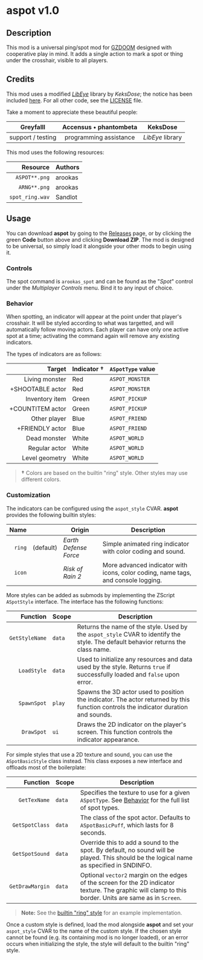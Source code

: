 
# aspot v1.0

## Description

This mod is a universal ping/spot mod for [GZDOOM](https://zdoom.org/index) designed with cooperative play in mind.
It adds a single action to mark a spot or thing under the crosshair, visible to all players.

## Credits

This mod uses a modified [_LibEye_](https://forum.zdoom.org/viewtopic.php?f=105&t=64566) library by _KeksDose_;
the notice has been included [here](./zscript/arookas/spot/projection.txt).
For all other code, see the [LICENSE](./LICENSE.md) file.

Take a moment to appreciate these beautiful people:

| **Greyfalll** | **Accensus** &bullet; **phantombeta** | **KeksDose** |
|:-:|:-:|:-:|
| support / testing | programming assistance | _LibEye_ library |

This mod uses the following resources:

| Resource | Authors |
|---------:|:-------|
| `ASPOT**.png` | arookas |
| `ARNG**.png` | arookas |
| `spot_ring.wav` | Sandlot |

## Usage

You can download **aspot** by going to the [Releases](https://github.com/arookas/aspot/releases) page, or by clicking the green **Code** button above and clicking **Download ZIP**.
The mod is designed to be universal, so simply load it alongside your other mods to begin using it.

### Controls

The spot command is `arookas_spot` and can be found as the "_Spot_" control under the _Multiplayer Controls_ menu.
Bind it to any input of choice.

### Behavior

When spotting, an indicator will appear at the point under that player's crosshair.
It will be styled according to what was targetted, and will automatically follow moving actors.
Each player can have only one active spot at a time; activating the command again will remove any existing indicators.

The types of indicators are as follows:

| Target | Indicator † | `ASpotType` value |
|-------:|:----------|-------------------|
| Living monster | Red | `ASPOT_MONSTER` |
| +SHOOTABLE actor | Red | `ASPOT_MONSTER` |
| Inventory item | Green | `ASPOT_PICKUP` |
| +COUNTITEM actor | Green | `ASPOT_PICKUP` |
| Other player | Blue | `ASPOT_FRIEND` |
| +FRIENDLY actor | Blue | `ASPOT_FRIEND` |
| Dead monster | White | `ASPOT_WORLD ` |
| Regular actor | White | `ASPOT_WORLD` |
| Level geometry | White | `ASPOT_WORLD` |

> **†** Colors are based on the builtin "ring" style.
> Other styles may use different colors.

### Customization

The indicators can be configured using the `aspot_style` CVAR.
**aspot** provides the following builtin styles:

| Name |   | Origin | Description |
|-----:|:-:|--------|-------------|
| `ring` | (default) | _Earth Defense Force_ | Simple animated ring indicator with color coding and sound. |
| `icon` | | _Risk of Rain 2_ | More advanced indicator with icons, color coding, name tags, and console logging. |

More styles can be added as submods by implementing the ZScript `ASpotStyle` interface.
The interface has the following functions:

| Function | Scope | Description |
|---------:|-------|-------------|
| `GetStyleName` | `data` | Returns the name of the style. Used by the `aspot_style` CVAR to identify the style. The default behavior returns the class name. |
| `LoadStyle` | `data` | Used to initialize any resources and data used by the style. Returns `true` if successfully loaded and `false` upon error. |
| `SpawnSpot` | `play` | Spawns the 3D actor used to position the indicator. The actor returned by this function controls the indicator duration and sounds. |
| `DrawSpot` | `ui` | Draws the 2D indicator on the player's screen. This function controls the indicator appearance. |

For simple styles that use a 2D texture and sound, you can use the `ASpotBasicStyle` class instead.
This class exposes a new interface and offloads most of the boilerplate:

| Function | Scope | Description |
|---------:|-------|-------------|
| `GetTexName` | `data` | Specifies the texture to use for a given `ASpotType`. See [Behavior](#Behavior) for the full list of spot types. |
| `GetSpotClass` | `data` | The class of the spot actor. Defaults to `ASpotBasicPuff`, which lasts for 8 seconds. |
| `GetSpotSound` | `data` | Override this to add a sound to the spot. By default, no sound will be played. This should be the logical name as specified in SNDINFO. |
| `GetDrawMargin` | `data` | Optional `vector2` margin on the edges of the screen for the 2D indicator texture. The graphic will clamp to this border. Units are same as in `Screen`. |

> **Note:** See the [builtin "ring" style](./zscript/arookas/spot/styles/ring.txt) for an example implementation.

Once a custom style is defined, load the mod alongside **aspot** and set your `aspot_style` CVAR to the name of the custom style.
If the chosen style cannot be found (e.g. its containing mod is no longer loaded), or an error occurs when initializing the style, the style will default to the builtin "ring" style.
